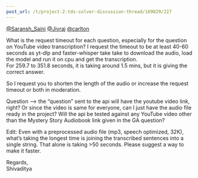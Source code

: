 ```yaml
---
post_url: /t/project-2-tds-solver-discussion-thread/169029/227
---
```

[@Saransh\_Saini](/u/saransh_saini) [@Jivraj](/u/jivraj) [@carlton](/u/carlton)

What is the request timeout for each question, especially for the question on YouTube video transcription? I request the timeout to be at least 40-60 seconds as yt-dlp and faster-whisper take take to download the audio, load the model and run it on cpu and get the transcription.  
For 259.7 to 351.8 seconds, it is taking around 1.5 mins, but it is giving the correct answer.

So I request you to shorten the length of the audio or increase the request timeout or both in moderation.

Question —> the “question” sent to the api will have the youtube video link, right? Or since the video is same for everyone, can I just have the audio file ready in the project? Will the api be tested against any YouTube video other than the Mystery Story Audiobook link given in the GA question?

Edit: Even with a preprocessed audio file (mp3, speech optimized, 32K), what’s taking the longest time is joining the transcribed sentences into a single string. That alone is taking >50 seconds. Please suggest a way to make it faster.

Regards,  
Shivaditya